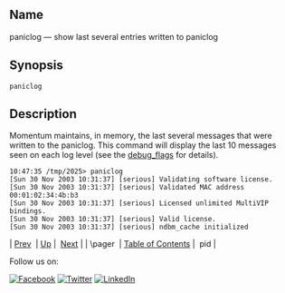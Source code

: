 <a name="console_commands.paniclog"></a>
## Name

paniclog — show last several entries written to paniclog

## Synopsis

`paniclog`

<a name="idp11465552"></a>
## Description

Momentum maintains, in memory, the last several messages that were written to the paniclog. This command will display the last 10 messages seen on each log level (see the [debug_flags](conf.ref.debug_flags.php "debug_flags") for details).

```
10:47:35 /tmp/2025> paniclog
[Sun 30 Nov 2003 10:31:37] [serious] Validating software license.
[Sun 30 Nov 2003 10:31:37] [serious] Validated MAC address 00:01:02:34:4b:b3
[Sun 30 Nov 2003 10:31:37] [serious] Licensed unlimited MultiVIP bindings.
[Sun 30 Nov 2003 10:31:37] [serious] Valid license.
[Sun 30 Nov 2003 10:31:37] [serious] ndbm_cache initialized
```

| [Prev](console_commands.pager.php)  | [Up](console.cmds.ref.php) |  [Next](console_commands.pid.php) |
| \pager  | [Table of Contents](index.php) |  pid |

Follow us on:

[![Facebook](https://support.messagesystems.com/images/icon-facebook.png)](http://www.facebook.com/messagesystems) [![Twitter](https://support.messagesystems.com/images/icon-twitter.png)](http://twitter.com/#!/MessageSystems) [![LinkedIn](https://support.messagesystems.com/images/icon-linkedin.png)](http://www.linkedin.com/company/message-systems)
